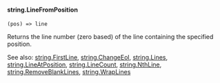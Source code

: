 #### string.LineFromPosition

``` suneido
(pos) => line
```

Returns the line number (zero based) of the line containing the specified position.


See also:
[string.FirstLine](<string.FirstLine.md>),
[string.ChangeEol](<string.ChangeEol.md>),
[string.Lines](<string.Lines.md>),
[string.LineAtPosition](<string.LineAtPosition.md>),
[string.LineCount](<string.LineCount.md>),
[string.NthLine](<string.NthLine.md>),
[string.RemoveBlankLines](<string.RemoveBlankLines.md>),
[string.WrapLines](<string.WrapLines.md>)
